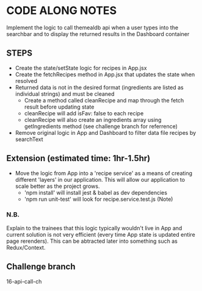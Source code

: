 # CODE ALONG NOTES

Implement the logic to call themealdb api when a user types into the searchbar and to display the returned results in the Dashboard container

## STEPS

- Create the state/setState logic for recipes in App.jsx
- Create the fetchRecipes method in App.jsx that updates the state when resolved
- Returned data is not in the desired format (ingredients are listed as individual strings) and must be cleaned
  - Create a method called cleanRecipe and map through the fetch result before updating state
  - cleanRecipe will add isFav: false to each recipe
  - cleanRecipe will also create an ingredients array using getIngredients method (see challenge branch for referrence)
- Remove original logic in App and Dashboard to filter data file recipes by searchText

## Extension (estimated time: 1hr-1.5hr)
- Move the logic from App into a 'recipe service' as a means of creating different 'layers' in our application. This will allow our application to scale better as the project grows. 
  - 'npm install' will install jest & babel as dev dependencies
  - 'npm run unit-test' will look for recipe.service.test.js (Note)

### N.B.

Explain to the trainees that this logic typically wouldn't live in App and current solution is not very efficient (every time App state is updated entire page rerenders). This can be abtracted later into something such as Redux/Context.

## Challenge branch

16-api-call-ch
